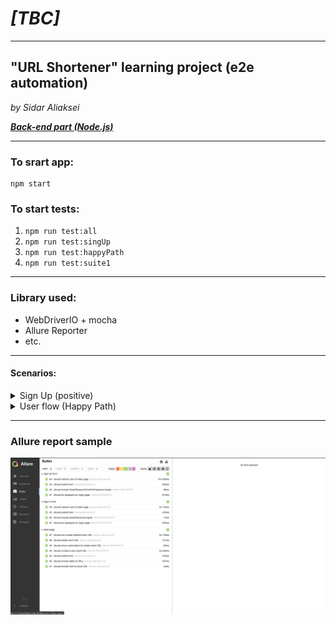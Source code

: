 # _[TBC]_

---

## "URL Shortener" learning project (e2e automation)

_by Sidar Aliaksei_

**_[Back-end part (Node.js)](https://github.com/aliakseisidar/URLShortener_server)_**

---

### To srart app:

```
npm start
```

### To start tests:

1. `npm run test:all`
2. `npm run test:singUp`
3. `npm run test:happyPath`
4. `npm run test:suite1`

---

### Library used:

- WebDriverIO + mocha
- Allure Reporter
- etc.

---

#### Scenarios:

<details>
  <summary>Sign Up (positive)</summary>

### Before:

1. no

### Steps:

1. Open Login page.
2. Fill Sign Uo form.
3. Click Sing Up.

### After:

1. Delete a user.

## </details>

<details>
  <summary>User flow (Happy Path)</summary>
  
### Before:

1. no

### Steps:

1. Open LogIn page.
2. Fill LogIn form.
3. Click LogIn.
4. Short any valid URL.
5. Delete the URL.

### After:

1. Delete a URL.
</details>

---

### Allure report sample

![Allure Report](allure_report.png)
